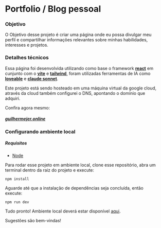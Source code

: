 # Portfolio / Blog pessoal


### Objetivo
O Objetivo desse projeto é criar uma página onde eu possa divulgar meu perfil e compartilhar informações relevantes sobre minhas habilidades, interesses e projetos.

### Detalhes técnicos
Essa página foi desenvolvida utilizando como base o framework [**react**](https://react.dev) em cunjunto com o [**vite**](https://vite.dev/guide/) e [**tailwind**](https://tailwindcss.com), foram utilizadas ferramentas de IA como [**loveable**](https://lovable.dev) e [**claude sonnet**](https://claude.ai).

Este projeto está sendo hosteado em uma máquina virtual da google cloud, através da cloud também configurei o DNS, apontando o domínio que adquiri.

Confira agora mesmo:

##### [guilhermejer.online](https://guilhermejer.online)

### Configurando ambiente local
##### Requisitos
- [Node](https://nodejs.org/pt)

Para rodar esse projeto em ambiente local, clone esse repositório, abra um terminal dentro da raiz do projeto e execute:
~~~
npm install
~~~
Aguarde até que a instalação de dependências seja concluída, então execute:
~~~
npm run dev
~~~

Tudo pronto! Ambiente local deverá estar disponível [aqui](http://localhost:8080).


Sugestões são bem-vindas!
